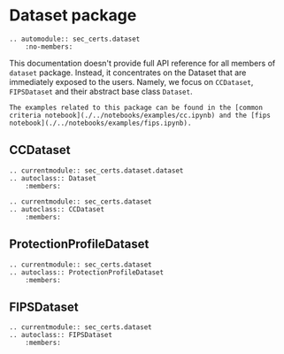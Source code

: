 # Dataset package

```{eval-rst}
.. automodule:: sec_certs.dataset
    :no-members:
```

This documentation doesn't provide full API reference for all members of `dataset` package. Instead, it concentrates on the Dataset that are immediately exposed to the users. Namely, we focus on `CCDataset`, `FIPSDataset` and their abstract base class `Dataset`.

```{tip}
The examples related to this package can be found in the [common criteria notebook](./../notebooks/examples/cc.ipynb) and the [fips notebook](./../notebooks/examples/fips.ipynb).
```

## CCDataset

```{eval-rst}
.. currentmodule:: sec_certs.dataset.dataset
.. autoclass:: Dataset
    :members:
```

```{eval-rst}
.. currentmodule:: sec_certs.dataset
.. autoclass:: CCDataset
    :members:
```

## ProtectionProfileDataset

```{eval-rst}
.. currentmodule:: sec_certs.dataset
.. autoclass:: ProtectionProfileDataset
    :members:
```

## FIPSDataset

```{eval-rst}
.. currentmodule:: sec_certs.dataset
.. autoclass:: FIPSDataset
    :members:
```
